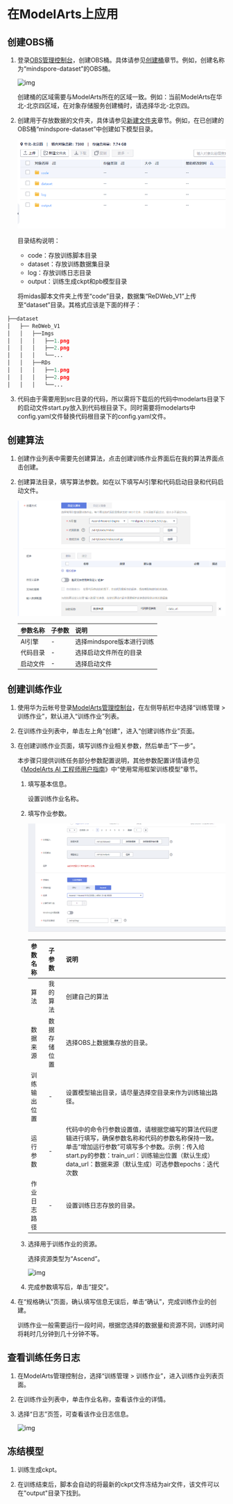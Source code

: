 # 在ModelArts上应用

## 创建OBS桶

1. 登录[OBS管理控制台](https://storage.huaweicloud.com/obs)，创建OBS桶。具体请参见[创建桶](https://support.huaweicloud.com/usermanual-obs/obs_03_0306.html)章节。例如，创建名称为“mindspore-dataset”的OBS桶。

   ![img](https://r.huaweistatic.com/s/ascendstatic/lst/modelZooImg/public_sys-resources/note_3.0-zh-cn.png)

   创建桶的区域需要与ModelArts所在的区域一致。例如：当前ModelArts在华北-北京四区域，在对象存储服务创建桶时，请选择华北-北京四。

2. 创建用于存放数据的文件夹，具体请参见[新建文件夹](https://support.huaweicloud.com/usermanual-obs/obs_03_0316.html)章节。例如，在已创建的OBS桶“mindspore-dataset”中创建如下模型目录。

   ![img](res/new_fold.png)

   目录结构说明：

   - code：存放训练脚本目录
   - dataset：存放训练数据集目录
   - log：存放训练日志目录
   - output：训练生成ckpt和pb模型目录

   将midas脚本文件夹上传至“code”目录，数据集“ReDWeb_V1”上传至“dataset”目录。其格式应该是下面的样子：

```python
├──dataset
│   ├── ReDWeb_V1
│   │   ├──Imgs
│   │   │   ├──1.png
│   │   │   ├──2.png
│   │   │   └──...
│   │   ├──RDs
│   │   │   ├──1.png
│   │   │   ├──2.png
│   │   │   └──...
```

3. 代码由于需要用到src目录的代码，所以需将下载后的代码中modelarts目录下的启动文件start.py放入到代码根目录下。同时需要将modelarts中config.yaml文件替换代码根目录下的config.yaml文件。

## 创建算法

1. 创建作业列表中需要先创建算法，点击创建训练作业界面后在我的算法界面点击创建。

2. 创建算法目录，填写算法参数。如在以下填写AI引擎和代码启动目录和代码启动文件。

   ![img](res/create_algor.png)

   | 参数名称     | 子参数       | 说明                                                         |
   | ------------ | ------------ | ------------------------------------------------------------ |
   | AI引擎         | -     | 选择mindspore版本进行训练 |
   | 代码目录       | -     | 选择启动文件所在的目录 |
   | 启动文件       | -     | 选择启动文件 |

## 创建训练作业

1. 使用华为云帐号登录[ModelArts管理控制台](https://console.huaweicloud.com/modelarts)，在左侧导航栏中选择“训练管理 > 训练作业”，默认进入“训练作业”列表。

2. 在训练作业列表中，单击左上角“创建”，进入“创建训练作业”页面。

3. 在创建训练作业页面，填写训练作业相关参数，然后单击“下一步”。

   本步骤只提供训练任务部分参数配置说明，其他参数配置详情请参见《[ModelArts AI 工程师用户指南](https://support.huaweicloud.com/modelarts/index.html)》中“使用常用框架训练模型”章节。

   1. 填写基本信息。

      设置训练作业名称。

   2. 填写作业参数。

      ![img](res/create_task.png)

      | 参数名称     | 子参数       | 说明                                                         |
      | ------------ | ------------ | ------------------------------------------------------------ |
      | 算法         | 我的算法     | 创建自己的算法 |
      | 数据来源     | 数据存储位置 | 选择OBS上数据集存放的目录。                                  |
      | 训练输出位置 | -            | 设置模型输出目录，请尽量选择空目录来作为训练输出路径。       |
      | 运行参数     | -            | 代码中的命令行参数设置值，请根据您编写的算法代码逻辑进行填写，确保参数名称和代码的参数名称保持一致。单击“增加运行参数”可填写多个参数。示例：传入给start.py的参数：train_url：训练输出位置（默认生成）data_url：数据来源（默认生成）可选参数epochs：迭代次数 |
      | 作业日志路径 | -            | 设置训练日志存放的目录。                                     |

   3. 选择用于训练作业的资源。

      选择资源类型为“Ascend”。

      ![img](https://r.huaweistatic.com/s/ascendstatic/lst/modelZooImg/zh-cn_image_0000001102434478.png)

   4. 完成参数填写后，单击“提交”。

4. 在“规格确认”页面，确认填写信息无误后，单击“确认”，完成训练作业的创建。

   训练作业一般需要运行一段时间，根据您选择的数据量和资源不同，训练时间将耗时几分钟到几十分钟不等。

## 查看训练任务日志

1. 在ModelArts管理控制台，选择“训练管理 > 训练作业”，进入训练作业列表页面。

2. 在训练作业列表中，单击作业名称，查看该作业的详情。

3. 选择“日志”页签，可查看该作业日志信息。

   ![img](https://r.huaweistatic.com/s/ascendstatic/lst/modelZooImg/zh-cn_image_0000001119918494.png)

## 冻结模型

1. 训练生成ckpt。

2. 在训练结束后，脚本会自动的将最新的ckpt文件冻结为air文件，该文件可以在"output"目录下找到。

